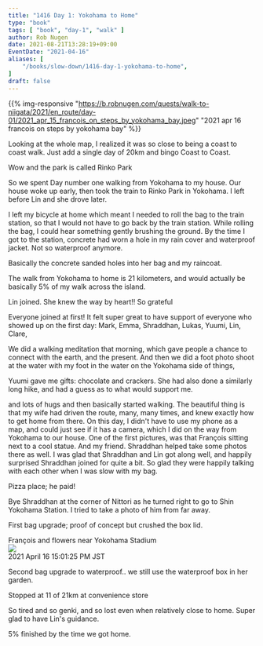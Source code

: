 ```yaml
---
title: "1416 Day 1: Yokohama to Home"
type: "book"
tags: [ "book", "day-1", "walk" ]
author: Rob Nugen
date: 2021-08-21T13:28:19+09:00
EventDate: "2021-04-16"
aliases: [
    "/books/slow-down/1416-day-1-yokohama-to-home",
]
draft: false
---
```


{{% img-responsive "https://b.robnugen.com/quests/walk-to-niigata/2021/en_route/day-01/2021_apr_15_francois_on_steps_by_yokohama_bay.jpeg" "2021 apr 16 francois on steps by yokohama bay" %}}

Looking at the whole map, I realized it was so close to being a coast to coast walk.   Just add a single day of 20km and bingo Coast to Coast.

Wow and the park is called Rinko Park

So we spent
Day number one walking from Yokohama to my house. Our house woke up early, then took the train to Rinko Park in Yokohama. I
left before Lin and she drove later.



I
left my bicycle at home which meant I needed to roll the bag to the train station, so that I would
not have to go back by the train station.
While rolling the bag, I could hear something gently brushing the ground.  By the time I got to the station, concrete had worn a hole in my rain cover and waterproof jacket.  Not so waterproof anymore.

Basically the concrete sanded holes into her bag and my raincoat.

The walk from Yokohama to home is 21 kilometers, and would actually be basically 5% of my walk across the island.

Lin joined.  She knew the way by heart!!  So grateful

Everyone joined at first!
It felt super great to have support of everyone who showed up on the first day: Mark, Emma, Shraddhan, Lukas, Yuumi, Lin, Clare,

We did a walking meditation that morning, which gave people a chance to connect with the earth, and the present. And then we did a foot photo shoot at the water with my foot in the water on the Yokohama side of things,

Yuumi gave me gifts: chocolate and crackers. She had also done a similarly long hike, and had a guess as to what would support me.

and lots of hugs and then basically started walking. The beautiful thing is that my wife had driven the route, many, many times, and knew exactly how to get home from there. On this day, I didn't have to use my phone as a map, and could just see if it has a camera, which I did on the way from Yokohama to our house. One of the first pictures, was that François sitting next to a cool statue. And my friend. Shraddhan helped take some photos there as well. I was glad that Shraddhan and Lin got along well,
and happily surprised Shraddhan joined for quite a bit.  So glad they were happily talking with each other when I was slow with my bag.

Pizza place; he paid!

Bye Shraddhan at the corner of Nittori as he turned right to go to Shin Yokohama Station. I tried to take a photo of him from far away.

First bag upgrade; proof of concept but crushed the box lid.

<div class="pam _3-95 _2ph- _2lej uiBoxWhite noborder">
  <div class="_3-95 _2pim _2lek _2lel">François and flowers near Yokohama Stadium</div>
  <div class="_3-95 _2let"><a target="_blank" href="https://b.robnugen.com/adaptive-images/ig_cache_2022_jan_17/posts/202104/173900631_467548331237165_5969135765002845833_n_18218444182035062.jpg"><img src="https://b.robnugen.com/adaptive-images/ig_cache_2022_jan_17/posts/202104/173900631_467548331237165_5969135765002845833_n_18218444182035062.jpg" class="_2yuc _3-96" /></a>
  </div>
  <div class="_3-94 _2lem">2021 April 16 15:01:25 PM JST</div>
</div>

Second bag upgrade to waterproof.. we still use the waterproof box in her garden.

Stopped at 11 of 21km at convenience store

So tired and so genki, and so lost even when relatively close to home.  Super glad to have Lin's guidance.

5% finished by the time we got home.
